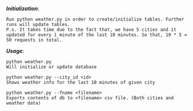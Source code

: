 ***Initialization***:

	Run python weather.py in order to create/initialize tables. Further runs will update tables.
	P.s. It takes time due to the fact that, we have 5 cities and it updated for every 1 minute of the last 10 minutes. So that, 10 * 5 = 50 requests in total.

***Usage***: 

	python weather.py
	Will initialize or update database

	python weather.py --city_id <id>
	Shows weather info for the last 10 minutes of given city

	python weather.py --fname <filename>
	Exports contents of db to <filename> csv file. (Both cities and weather data)

